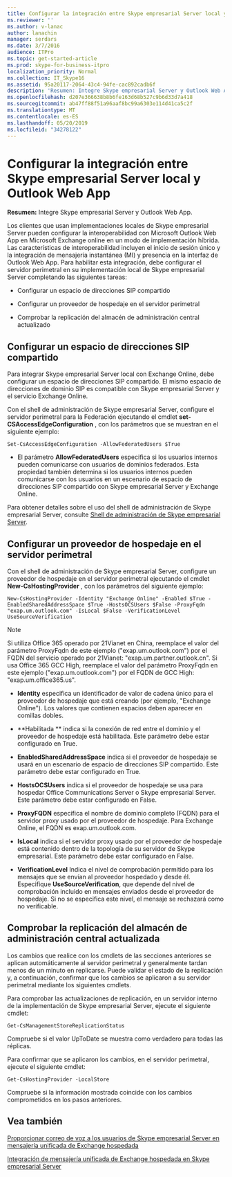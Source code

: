 ```yaml
---
title: Configurar la integración entre Skype empresarial Server local y Outlook Web App
ms.reviewer: ''
ms.author: v-lanac
author: lanachin
manager: serdars
ms.date: 3/7/2016
audience: ITPro
ms.topic: get-started-article
ms.prod: skype-for-business-itpro
localization_priority: Normal
ms.collection: IT_Skype16
ms.assetid: 95a20117-2064-43c4-94fe-cac892cadb6f
description: 'Resumen: Integre Skype empresarial Server y Outlook Web App.'
ms.openlocfilehash: d207e366638b8b6fe163d68b527c9b6d33d7a418
ms.sourcegitcommit: ab47ff88f51a96aaf8bc99a6303e114d41ca5c2f
ms.translationtype: MT
ms.contentlocale: es-ES
ms.lasthandoff: 05/20/2019
ms.locfileid: "34278122"
---
```

# <a name="configure-integration-between-on-premises-skype-for-business-server-and-outlook-web-app"></a>Configurar la integración entre Skype empresarial Server local y Outlook Web App

**Resumen:** Integre Skype empresarial Server y Outlook Web App.

Los clientes que usan implementaciones locales de Skype empresarial Server pueden configurar la interoperabilidad con Microsoft Outlook Web App en Microsoft Exchange online en un modo de implementación híbrida. Las características de interoperabilidad incluyen el inicio de sesión único y la integración de mensajería instantánea (MI) y presencia en la interfaz de Outlook Web App. Para habilitar esta integración, debe configurar el servidor perimetral en su implementación local de Skype empresarial Server completando las siguientes tareas:

- Configurar un espacio de direcciones SIP compartido

- Configurar un proveedor de hospedaje en el servidor perimetral

- Comprobar la replicación del almacén de administración central actualizado

## <a name="configure-a-shared-sip-address-space"></a>Configurar un espacio de direcciones SIP compartido

Para integrar Skype empresarial Server local con Exchange Online, debe configurar un espacio de direcciones SIP compartido. El mismo espacio de direcciones de dominio SIP es compatible con Skype empresarial Server y el servicio Exchange Online.

Con el shell de administración de Skype empresarial Server, configure el servidor perimetral para la Federación ejecutando el cmdlet **set-CSAccessEdgeConfiguration** , con los parámetros que se muestran en el siguiente ejemplo:

```
Set-CsAccessEdgeConfiguration -AllowFederatedUsers $True
```

- El parámetro **AllowFederatedUsers** especifica si los usuarios internos pueden comunicarse con usuarios de dominios federados. Esta propiedad también determina si los usuarios internos pueden comunicarse con los usuarios en un escenario de espacio de direcciones SIP compartido con Skype empresarial Server y Exchange Online.

Para obtener detalles sobre el uso del shell de administración de Skype empresarial Server, consulte [Shell de administración de Skype empresarial Server](../../manage/management-shell.md).

## <a name="configure-a-hosting-provider-on-the-edge-server"></a>Configurar un proveedor de hospedaje en el servidor perimetral

Con el shell de administración de Skype empresarial Server, configure un proveedor de hospedaje en el servidor perimetral ejecutando el cmdlet **New-CsHostingProvider** , con los parámetros del siguiente ejemplo:

```
New-CsHostingProvider -Identity "Exchange Online" -Enabled $True -EnabledSharedAddressSpace $True -HostsOCSUsers $False -ProxyFqdn "exap.um.outlook.com" -IsLocal $False -VerificationLevel UseSourceVerification
```

> [!NOTE]
> Si utiliza Office 365 operado por 21Vianet en China, reemplace el valor del parámetro ProxyFqdn de este ejemplo ("exap.um.outlook.com") por el FQDN del servicio operado por 21Vianet: "exap.um.partner.outlook.cn". Si usa Office 365 GCC High, reemplace el valor del parámetro ProxyFqdn en este ejemplo ("exap.um.outlook.com") por el FQDN de GCC High: "exap.um.office365.us".

- **Identity** especifica un identificador de valor de cadena único para el proveedor de hospedaje que está creando (por ejemplo, "Exchange Online"). Los valores que contienen espacios deben aparecer en comillas dobles.

- **Habilitada ** indica si la conexión de red entre el dominio y el proveedor de hospedaje está habilitada. Este parámetro debe estar configurado en True.

- **EnabledSharedAddressSpace** indica si el proveedor de hospedaje se usará en un escenario de espacio de direcciones SIP compartido. Este parámetro debe estar configurado en True.

- **HostsOCSUsers** indica si el proveedor de hospedaje se usa para hospedar Office Communications Server o Skype empresarial Server. Este parámetro debe estar configurado en False.

- **ProxyFQDN** especifica el nombre de dominio completo (FQDN) para el servidor proxy usado por el proveedor de hospedaje. Para Exchange Online, el FQDN es exap.um.outlook.com.

- **IsLocal** indica si el servidor proxy usado por el proveedor de hospedaje está contenido dentro de la topología de su servidor de Skype empresarial. Este parámetro debe estar configurado en False.

- **VerificationLevel** Indica el nivel de comprobación permitido para los mensajes que se envían al proveedor hospedado y desde él. Especifique **UseSourceVerification**, que depende del nivel de comprobación incluido en mensajes enviados desde el proveedor de hospedaje. Si no se especifica este nivel, el mensaje se rechazará como no verificable.

## <a name="verify-replication-of-the-updated-central-management-store"></a>Comprobar la replicación del almacén de administración central actualizada

Los cambios que realice con los cmdlets de las secciones anteriores se aplican automáticamente al servidor perimetral y generalmente tardan menos de un minuto en replicarse. Puede validar el estado de la replicación y, a continuación, confirmar que los cambios se aplicaron a su servidor perimetral mediante los siguientes cmdlets.

Para comprobar las actualizaciones de replicación, en un servidor interno de la implementación de Skype empresarial Server, ejecute el siguiente cmdlet:

```
Get-CsManagementStoreReplicationStatus
```
Compruebe si el valor UpToDate se muestra como verdadero para todas las réplicas.

Para confirmar que se aplicaron los cambios, en el servidor perimetral, ejecute el siguiente cmdlet:

```
Get-CsHostingProvider -LocalStore
```
Compruebe si la información mostrada coincide con los cambios comprometidos en los pasos anteriores.

## <a name="see-also"></a>Vea también

[Proporcionar correo de voz a los usuarios de Skype empresarial Server en mensajería unificada de Exchange hospedada](https://technet.microsoft.com/library/306d3fb5-231b-4f0b-b8d8-0d9083b5ed77.aspx)

[Integración de mensajería unificada de Exchange hospedada en Skype empresarial Server](https://technet.microsoft.com/library/f4de0165-da3b-499e-98fc-28ddd0db02d5.aspx)
